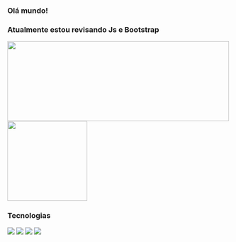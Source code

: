 ### Olá mundo!

### Atualmente estou revisando Js e Bootstrap

<div style="display:inline_block">
  <img align="center" height="180em" width="500em" src="https://github-readme-stats.vercel.app/api?username=messiashub&show_icons=true&theme=blueberry"/>  
  <img align="center" height="180em" src="https://github-readme-stats.vercel.app/api/top-langs/?username=messiashub&layout=compact&langs_count=16&theme=blueberry"/>
</div>

### Tecnologias
<div>
  <img src="https://img.shields.io/badge/HTML5-E34F26?style=for-the-badge&logo=html5&logoColor=white"/>
  <img src="https://img.shields.io/badge/CSS3-1572B6?style=for-the-badge&logo=css3&logoColor=white"/>
  <img src="https://img.shields.io/badge/Bootstrap-563D7C?style=for-the-badge&logo=bootstrap&logoColor=white"/>
  <img src="https://img.shields.io/badge/JavaScript-F7DF1E?style=for-the-badge&logo=javascript&logoColor=black"/>
</div>
  


<!--
**messiashub/messiashub** is a ✨ _special_ ✨ repository because its `README.md` (this file) appears on your GitHub profile.

Here are some ideas to get you started:

- 🔭 I’m currently working on ...
- 🌱 I’m currently learning ...
- 👯 I’m looking to collaborate on ...
- 🤔 I’m looking for help with ...
- 💬 Ask me about ...
- 📫 How to reach me: ...
- 😄 Pronouns: ...
- ⚡ Fun fact: ...
-->
